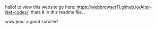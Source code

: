 hello!
to view this website go here:
https://webbrowser11.github.io/Alter-Net-codes/'
thats it in this readme file...

























































































wow your a good scroller!
